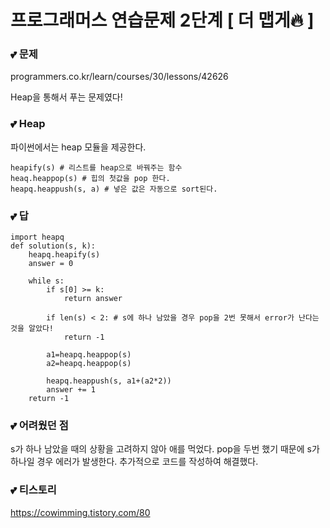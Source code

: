 # 프로그래머스 연습문제 2단계 [ 더 맵게🔥 ] 

### 💕 문제
programmers.co.kr/learn/courses/30/lessons/42626

Heap을 통해서 푸는 문제였다!

### 💕 Heap
파이썬에서는 heap 모듈을 제공한다. 
```
heapify(s) # 리스트를 heap으로 바꿔주는 함수
heaq.heappop(s) # 힙의 첫값을 pop 한다.
heapq.heappush(s, a) # 넣은 값은 자동으로 sort된다.
```

### 💕 답
```
import heapq
def solution(s, k):
    heapq.heapify(s)
    answer = 0 

    while s:
        if s[0] >= k:
            return answer
        
        if len(s) < 2: # s에 하나 남았을 경우 pop을 2번 못해서 error가 난다는 것을 알았다! 
            return -1
        
        a1=heapq.heappop(s)
        a2=heapq.heappop(s)
        
        heapq.heappush(s, a1+(a2*2))
        answer += 1       
    return -1
```

### 💕 어려웠던 점
s가 하나 남았을 때의 상황을 고려하지 않아 애를 먹었다. pop을 두번 했기 때문에 s가 하나일 경우 에러가 발생한다. 추가적으로 코드를 작성하여 해결했다.

### 💕 티스토리
https://cowimming.tistory.com/80
